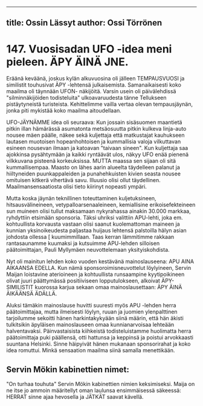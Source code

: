 
---
title: Ossin Lässyt
author: Ossi Törrönen
---

    
# 147. Vuosisadan UFO -idea meni pieleen. ÄPY ÄINÄ JNE.	

Eräänä keväänä, joskus kylän alkuvuosina oli jälleen TEMPAUSVUOSI ja similistit touhusivat ÄPY -lehtensä julkaisemista. 
Samanaikaisesti koko maailma oli täynnään UFON- näkijöitä. Varsin usein oli päivälehdissä "silminnäkijöiden todisteluita" 
ulkoavaruudesta tänne Tellukseen pistäytyneistä turisteista. Kehittelimme vailla vertaa olevan tempausjäynän, jonka piti 
mykistää koko maailma aitoudellaan.

UFO-JÄYNÄMME idea oli seuraava: Kun jossain sisäsuomen maantietä pitkin illan hämärässä asumatonta metsäosuutta pitkin 
kulkeva linja-auto nousee mäen päälle, näkee sekä kuljettaja että matkustajat kauhukseen lautasen muotoisen hopeanhohtoisen 
ja kummallisia valoja vilkuttavan esineen nousevan ilmaan ja katoavan "taivaan sineen". Kun kuljettaja saa ajokkinsa 
pysähtymään ja kaikki ryntäävät ulos, näkyy UFO enää pienenä vilkkuvana pisteenä korkeuksissa. MUTTA maassa sen sijaan 
oli sitä kummallisempaa. Maasto on lähes aarin alueelta täydelleen palanut ja hiiltyneiden puunkappaleiden ja punahehkuisten 
kivien seasta nousee omituisen kitkerä vihertävä savu. Illuusio olisi ollut täydellinen. Maailmansensaatiosta olisi tieto kiirinyt 
nopeasti ympäri.

Mutta koska jäynän teknillinen toteuttaminen kuljetuksineen, hitsausvälineineen, vetypalloarsenaaleineen, kemiallisine 
erikoisefekteineen sun muineen olisi tullut maksamaan nykyrahassa ainakin 30.000 markkaa, ryhdyttiin etsimään sponsoria. 
Täksi uhriksi valittiin APU-lehti, joka em. kohtuullista korvausta vastaan olisi saanut kuolemattoman maineen ja kunnian
yksinoikeudesta paljastaa huijaus lehtensä palstoilla hälyn asian johdosta ollessa	[ kuumimmillaan. Taas kerran lämmitimme 
rakkaan rantasaunamme kuumaksi ja kutsuimme APU-lehden silloisen päätoimittajan, Pauli Myllymäen neuvottelemaan 
yksityiskohdista.

Nyt oli mainitun lehden koko vuoden kestävänä mainoslauseena: APU AINA AIKAANSA EDELLA. Kun nämä 
sponsoroimisneuvottelut löylyineen, Servin Maijan loistavine aterioineen ja kohtuullista runsaampine kyytipoikineen olivat 
juuri päättymässä positiiviseen lopputulokseen, alkoivat ÄPY-SIMILISTIT kuorossa karjua sekaan omaa mainoslausettaan:
ÄPY ÄINÄ ÄIKÄÄNSÄ ÄDÄLLÄ.

Aluksi tämäkin mainoslause huvitti suuresti myös APU -lehden herra päätoimittajaa, mutta ilmeisesti löylyn, ruuan ja juomien 
ylenpalttinen tarjoilumme sekoitti hänen harkintakykyään siinä määrin, että hän äkisti tulkitsikin äpyläisen mainoslauseen omaa 
kunnianarvoisaa lehteään halventavaksi. Päinvastaisista kiihkeistä todisteluistamme huolimatta herra päätoimittaja puki 
päällensä, otti hattunsa ja keppinsä ja poistui arvokkaasti suuntana Helsinki. Sinne häipyivät hänen mukanaan sponsorirahat ja 
koko idea romuttui. Minkä sensaation maailma siinä samalla menettikään.


## Servin Mökin kabinettien nimet:

"On turhaa touhuta" Servin Mökin kabinettien nimien keksimiseksi. Maija on ne itse jo ammoin määritellyt oman laulunsa 
ensimmäisessä säkeessä: HERRAT sinne ajaa hevosella ja JÄTKÄT saavat kävellä.
